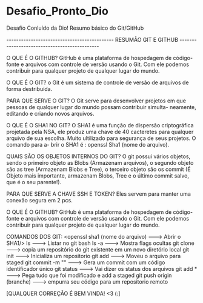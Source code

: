 # Desafio_Pronto_Dio
Desafio Conluído da Dio! Resumo básico do Git/GitHub

-------------------------------------------- RESUMÃO GIT E GITHUB ---------------------------------------------

O QUE É O GITHUB? 
GitHub é uma plataforma de hospedagem de código-fonte e arquivos com controle de versão usando o Git. Com ele
podemos contribuir para qualquer projeto de qualquer lugar do mundo. 

O QUE É O GIT? 
o Git é um sistema de controle de versão de arquivos de forma destribuída.

PARA QUE SERVE O GIT? 
O Git serve para desenvolver projetos em que pessoas de qualquer lugar do mundo possam contribuir simulta-
neamente, editando e criando novos arquivos. 

O QUE É O SHA1 NO GIT? 
O SHA1 é uma função de dispersão criptográfica projetada pela NSA, ele produz uma chave de 40 cacteretes 
para qualquer arquivo de sua escolha. Muito ultilizado para segurança de seus projetos. O comando para a-
brir o SHA1 é : openssl Sha1 (nome do arquivo).

QUAIS SÃO OS OBJETOS INTERNOS DO GIT?
O git possui vários objetos, sendo o primeiro objeto as Blobs (Armazenam arquivos), o segundo objeto são as
tree (Armazenam Blobs e Tree), o terceiro objeto são os commit (É Objeto mais importante, armazenam Blobs, 
Tree e o último commit salvo, que é o seu parente!). 

PARA QUE SERVE A CHAVE SSH E TOKEN? 
Eles servem para manter uma conexão segura em 2 pcs.

O QUE É O GITHUB? 
GitHub é uma plataforma de hospedagem de código-fonte e arquivos com controle de versão usando o Git. Com ele
podemos contribuir para qualquer projeto de qualquer lugar do mundo. 

COMANDOS DOS GIT: 
<openssl sha1 (nome do arquivo) ---> Abrir o SHA1/>
ls ---> Listar no git bash
ls -a ---> Mostra flags ocultas 
git clone ---> copia um repositório do git existente em um novo diretório local 
git init ---> Inicializa um repositorio
git add ---> Moveu o arquivo para staged 
git commit -m "" ---> Gera um commit com um código identificador único
git status ---> Vai dizer os status dos arquivos 
git add * ---> Pega tudo que foi modificado e add a staged 
git push origin (branche) ---> empurra seu código para um repositorio remoto

[QUALQUER CORREÇÃO É BEM VINDA! <3 (:]








